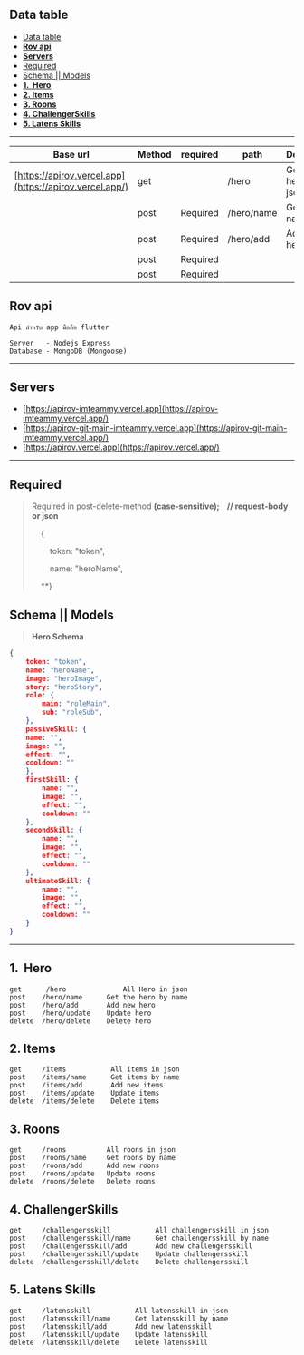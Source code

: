 ## Data table

- [Data table](#data-table)
- [**Rov api**](#rov-api)
- [**Servers**](#servers)
- [Required](#required)
- [Schema || Models](#schema--models)
- [**1.  Hero**](#1-hero)
- [**2. Items**](#2-items)
- [**3. Roons**](#3-roons)
- [**4. ChallengerSkills**](#4-challengerskills)
- [**5. Latens Skills**](#5-latens-skills)

---

| Base url                                                | Method | required | path       | Description             |
| ------------------------------------------------------- | ------ | -------- | ---------- | ----------------------- |
| [https://apirov.vercel.app](https://apirov.vercel.app/) | get    |          | /hero      | Get all heroes in json. |
|                                                         | post   | Required | /hero/name | Get hero by name        |
|                                                         | post   | Required | /hero/add  | Add new hero            |
|                                                         | post   | Required |            |                         |
|                                                         | post   | Required |            |                         |

## **Rov api**

```plaintext
Api สำหรับ app มือถือ flutter

Server   - Nodejs Express
Database - MongoDB (Mongoose)
```

---

## **Servers**

*   [https://apirov-imteammy.vercel.app](https://apirov-imteammy.vercel.app/)
*   [https://apirov-git-main-imteammy.vercel.app](https://apirov-git-main-imteammy.vercel.app/)
*   [https://apirov.vercel.app](https://apirov.vercel.app/)

---

## Required

> Required in post-delete-method **(case-sensitive);    // request-body or json**
> 
>     {
> 
>         token: "token",
> 
>         name: "heroName",
> 
>     **}

## Schema || Models

> **Hero Schema**
```json
{
    token: "token",
    name: "heroName",
    image: "heroImage",
    story: "heroStory",
    role: {
        main: "roleMain",
        sub: "roleSub",
    },
    passiveSkill: {
    name: "",
    image: "",
    effect: "",
    cooldown: ""
    },
    firstSkill: {
        name: "",
        image: "",
        effect: "",
        cooldown: ""
    },
    secondSkill: {
        name: "",
        image: "",
        effect: "",
        cooldown: ""
    },
    ultimateSkill: {
        name: "",
        image: "",
        effect: "",
        cooldown: ""
    }
}
```

---

## **1\.  Hero**

```plaintext
get      /hero              All Hero in json
post    /hero/name      Get the hero by name
post    /hero/add       Add new hero
post    /hero/update    Update hero
delete  /hero/delete    Delete hero
```

## **2\. Items**

```plaintext
get     /items           All items in json
post    /items/name      Get items by name
post    /items/add       Add new items
post    /items/update    Update items
delete  /items/delete    Delete items
```

## **3\. Roons**

```plaintext
get     /roons          All roons in json
post    /roons/name     Get roons by name
post    /roons/add      Add new roons
post    /roons/update   Update roons
delete  /roons/delete   Delete roons
```

## **4\. ChallengerSkills**

```plaintext
get     /challengersskill           All challengersskill in json
post    /challengersskill/name      Get challengersskill by name
post    /challengersskill/add       Add new challengersskill
post    /challengersskill/update    Update challengersskill
delete  /challengersskill/delete    Delete challengersskill
```

## **5\. Latens Skills**

```plaintext
get     /latensskill           All latensskill in json
post    /latensskill/name      Get latensskill by name
post    /latensskill/add       Add new latensskill
post    /latensskill/update    Update latensskill
delete  /latensskill/delete    Delete latensskill
```